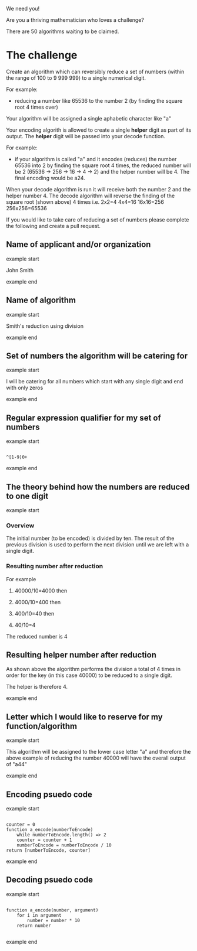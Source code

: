 We need you!

Are you a thriving mathematician who loves a challenge?

There are 50 algorithms waiting to be claimed.

# The challenge
Create an algorithm which can reversibly reduce a set of numbers (within the range of 100 to 9 999 999) to a single numerical digit.

For example: 
- reducing a number like 65536 to the number 2 (by finding the square root 4 times over)

Your algorithm will be assigned a single aphabetic character like "a"

Your encoding algorith is allowed to create a single **helper** digit as part of its output. The **helper** digit will be passed into your decode function.

For example:
- if your algorithm is called "a" and it encodes (reduces) the number 65536 into 2 by finding the square root 4 times, the reduced number will be 2 (65536 -> 256 -> 16 -> 4 -> 2) and the helper number will be 4. The final encoding would be a24.

When your decode algorithm is run it will receive both the number 2 and the helper number 4. The decode algorithm will reverse the finding of the square root (shown above) 4 times i.e. 2x2=4 4x4=16 16x16=256 256x256=65536

If you would like to take care of reducing a set of numbers please complete the following and create a pull request.

## Name of applicant and/or organization

example start

John Smith

example end

## Name of algorithm

example start

Smith's reduction using division

example end

## Set of numbers the algorithm will be catering for

example start

I will be catering for all numbers which start with any single digit and end with only zeros 

example end

## Regular expression qualifier for my set of numbers

example start

```

^[1-9]0+

```

example end

## The theory behind how the numbers are reduced to one digit


example start

### Overview

The initial number (to be encoded) is divided by ten. The result of the previous division is used to perform the next division until we are left with a single digit.

### Resulting number after reduction

For example 

1) 40000/10=4000 then 

2) 4000/10=400 then 

3) 400/10=40 then 

4) 40/10=4

The reduced number is 4

## Resulting helper number after reduction

As shown above the algorithm performs the division a total of 4 times in order for the key (in this case 40000) to be reduced to a single digit. 

The helper is therefore 4.

example end

## Letter which I would like to reserve for my function/algorithm

example start

This algorithm will be assigned to the lower case letter "a" and therefore the above example of reducing the number 40000 will have the overall output of "a44"

example end

## Encoding psuedo code

example start

```

counter = 0
function a_encode(numberToEncode)
    while numberToEncode.length() => 2
    counter = counter + 1
    numberToEncode = numberToEncode / 10
return [numberToEncode, counter]   

```

example end

## Decoding psuedo code

example start

```

function a_encode(number, argument)
    for i in argument
        number = number * 10
    return number
    
```

example end
